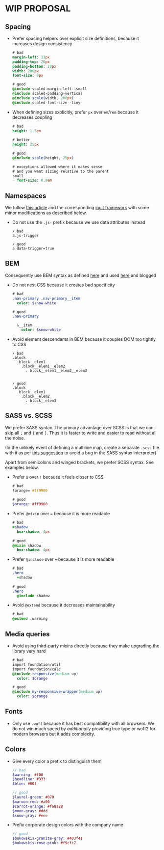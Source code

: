 # WIP PROPOSAL

## Spacing

* Prefer spacing helpers over explicit size definitions, because it increases design consistency

  ```sass
  # bad
  margin-left: 11px
  padding-top: 20px
  padding-bottom: 20px
  width: 200px
  font-size: 9px

  # good
  @include scaled-margin-left--small
  @include scaled-padding-vertical
  @include scale(width, 200px)
  @include scaled-font-size--tiny
  ```

* When defining sizes explicitly, prefer `px` over `em`/`rem` because it decreases coupling

  ```sass
  # bad
  height: 1.5em
    
  # better
  height: 25px

  # good
  @include scale(height, 25px)
  
  # exceptions allowed where it makes sense
  # and you want sizing relative to the parent
  small
    font-size: 0.8em
  ```

## Namespaces

We follow [this article](https://csswizardry.com/2015/03/more-transparent-ui-code-with-namespaces/) and the corresponding [inuit framework](https://github.com/inuitcss/inuitcss#css-directory-structure) with some minor modifications as described below.

* Do not use the `.js-` prefix
  because we use data attributes instead

  ```slim
  / bad
  a.js-trigger
    
  / good
  a data-trigger=true
  ```

## BEM

Consequently use BEM syntax as defined [here](http://getbem.com) and used [here](https://github.com/inuitcss/inuitcss) and blogged 


* Do not nest CSS
  because it creates bad specificity

  ```sass
  # bad
  .nav-primary .nav-primary__item
    color: $snow-white
  
  # good
  .nav-primary

    &__item
      color: $snow-white
  ```
  
* Avoid element descendants in BEM
  because it couples DOM too tightly to CSS

  ```slim
  / bad
  .block
    .block__elem1
      .block__elem1__elem2
        . block__elem1__elem2__elem3

  
  / good
  .block
    .block__elem1
      .block__elem2
        . block__elem3
  ```

## SASS vs. SCSS

We prefer SASS syntax. The primary advantage over SCSS is that we can skip all `;` and `{` and `}`. Thus it is faster to write and easier to read without all the noise.

(In the unlikely event of defining a multiline map, create a separate `.scss` file with it as per [this suggestion](https://github.com/sass/sass/issues/1088#issuecomment-76408340) to avoid a bug in the SASS syntax interpreter)

Apart from semicolons and winged brackets, we prefer SCSS syntax. See examples below.

* Prefer `$` over `!`
  because it feels closer to CSS

  ```sass
  # bad
  !orange= #ff9900
    
  # good
  $orange: #ff9900
  ```

* Prefer `@mixin` over `=`
  because it is more readable

  ```sass
  # bad
  =shadow
    box-shadow: 4px
    
  # good
  @mixin shadow
    box-shadow: 4px
  ```
  
* Prefer `@include` over `+`
  because it is more readable

  ```sass
  # bad
  .hero
    +shadow
    
  # good
  .hero
    @include shadow
  ```

* Avoid `@extend` because it decreases maintainability

  ```sass
  # bad
  @extend .warning
  ```

## Media queries

* Avoid using third-party mixins directly
  because they make upgrading the library very hard

  ```sass
  # bad
  import foundation/util
  import foundation/calc
  @include responsive(medium up)
    color: $orange

  # good
  @include my-responsive-wrapper(medium up)
    color: $orange
  ```

## Fonts

* Only use `.woff` because it has best compatibility with all browsers. We do not win much speed by *additionally* providing true type or woff2 for modern browsers but it adds complexity.

## Colors

* Give every color a prefix to distinguish them

  ```scss
  // bad
  $warning: #f00
  $headline: #333
  $blue: #00f
  
  // good
  $laurel-green: #070
  $maroon-red: #a00
  $carrot-orange: #f68a28
  $moon-gray: #ddd
  $snow-gray: #eee
  ```
  
* Prefix corporate design colors with the company name

  ```scss
  // good
  $bukowskis-granite-gray: #403f41
  $bukowskis-rose-pink: #f9cfc7
  ```
